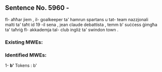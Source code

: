## Sentence No. 5960 - 
fl- aħħar jiem , il- goalkeeper ta' hamrun spartans u tat- team nazzjonali malti ta' taħt id 19 -il sena , jean claude debattista , temm b' suċċess ġimgħa ta' taħriġ fl- akkademja tal- club ingliż ta' swindon town . 
### Existing MWEs: 
### Identified MWEs: 
1- **b'** Tokens : 
b'



